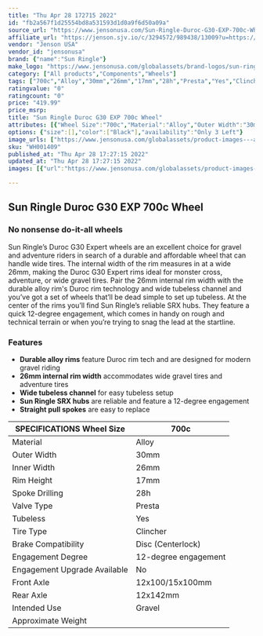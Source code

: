 ```yaml
---
title: "Thu Apr 28 172715 2022"
id: "fb2a567f1d25554bd8a531593d1d0a9f6d50a09a"
source_url: "https://www.jensonusa.com/Sun-Ringle-Duroc-G30-EXP-700c-Wheel"
affiliate_url: "https://jenson.sjv.io/c/3294572/989438/13009?u=https://www.jensonusa.com/Sun-Ringle-Duroc-G30-EXP-700c-Wheel"
vendor: "Jenson USA"
vendor_id: "jensonusa"
brand: {"name":"Sun Ringle"}
make_logo: "https://www.jensonusa.com/globalassets/brand-logos/sun-ringle.jpg"
category: ["All products","Components","Wheels"]
tags: ["700c","Alloy","30mm","26mm","17mm","28h","Presta","Yes","Clincher","Disc (Centerlock)","12-degree engagement","No","12x100/15x100mm","12x142mm","Gravel","\u00a0"]
ratingvalue: "0"
ratingcount: "0"
price: "419.99"
price_msrp: 
title: "Sun Ringle Duroc G30 EXP 700c Wheel"
attributes: [{"Wheel Size":"700c","Material":"Alloy","Outer Width":"30mm","Inner Width":"26mm","Rim Height":"17mm","Spoke Drilling":"28h","Valve Type":"Presta","Tubeless":"Yes","Tire Type":"Clincher","Brake Compatibility":"Disc (Centerlock)","Engagement Degree":"12-degree engagement","Engagement Upgrade Available":"No","Front Axle":"12x100/15x100mm","Rear Axle":"12x142mm","Intended Use":"Gravel","Approximate Weight":"\u00a0"}]
options: {"size":[],"color":["Black"],"availability":"Only 3 Left"}
image_urls: ["https://www.jensonusa.com/globalassets/product-images---all-assets/sun-ringle/wh001409-142x12-hgr~xdr.jpg","https://www.jensonusa.com/globalassets/product-images---all-assets/sun-ringle/wh001409-142x12-hgr~xdr_1.jpg","https://www.jensonusa.com/globalassets/product-images---all-assets/sun-ringle/wh001409-142x12-hgr~xdr_2.jpg"]
sku: "WH001409"
published_at: "Thu Apr 28 17:27:15 2022"
updated_at: "Thu Apr 28 17:27:15 2022"
images: [{"url":"https://www.jensonusa.com/globalassets/product-images---all-assets/sun-ringle/wh001409-142x12-hgr~xdr.jpg","path":"full/a4e756d4f4263141591f390452bb533bdf681723.jpg","checksum":"ccec52995245d35098386bfbff6046a3","status":"downloaded"},{"url":"https://www.jensonusa.com/globalassets/product-images---all-assets/sun-ringle/wh001409-142x12-hgr~xdr_1.jpg","path":"full/e10b9ee38d955cee9f5cbcd8ade5cd0fd2575d58.jpg","checksum":"a926add03b94ac9eb126c9a9943483c3","status":"downloaded"},{"url":"https://www.jensonusa.com/globalassets/product-images---all-assets/sun-ringle/wh001409-142x12-hgr~xdr_2.jpg","path":"full/8eabd4ab177fb8a44c2a9aff1e118328134469b9.jpg","checksum":"9b6bfd5648537f07d645a61b865ee5e0","status":"downloaded"}]

---
```

## Sun Ringle Duroc G30 EXP 700c Wheel

### No nonsense do-it-all wheels

Sun Ringle’s Duroc G30 Expert wheels are an excellent choice for gravel and
adventure riders in search of a durable and affordable wheel that can handle
wide tires. The internal width of the rim measures in at a wide 26mm, making
the Duroc G30 Expert rims ideal for monster cross, adventure, or wide gravel
tires. Pair the 26mm internal rim width with the durable alloy rim's Duroc rim
technology and wide tubeless channel and you’ve got a set of wheels that’ll be
dead simple to set up tubeless. At the center of the rims you’ll find Sun
Ringle’s reliable SRX hubs. They feature a quick 12-degree engagement, which
comes in handy on rough and technical terrain or when you’re trying to snag
the lead at the startline.

### Features

  * **Durable alloy rims** feature Duroc rim tech and are designed for modern gravel riding
  * **26mm internal rim width** accommodates wide gravel tires and adventure tires
  * **Wide tubeless channel** for easy tubeless setup
  * **Sun Ringle SRX hubs** are reliable and feature a 12-degree engagement
  * **Straight pull spokes** are easy to replace

SPECIFICATIONS Wheel Size | 700c  
---|---  
Material | Alloy  
Outer Width | 30mm  
Inner Width | 26mm  
Rim Height | 17mm  
Spoke Drilling | 28h  
Valve Type | Presta  
Tubeless | Yes  
Tire Type | Clincher  
Brake Compatibility | Disc (Centerlock)  
Engagement Degree | 12-degree engagement  
Engagement Upgrade Available | No  
Front Axle | 12x100/15x100mm  
Rear Axle | 12x142mm  
Intended Use | Gravel  
Approximate Weight |

